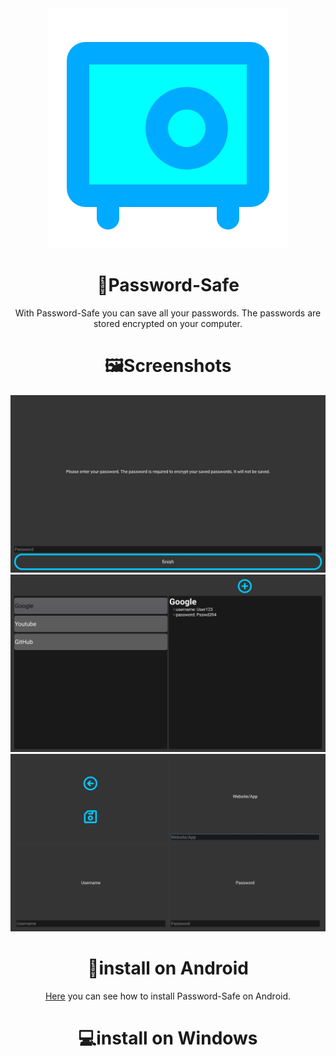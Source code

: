 <div align="center">
  <img src="https://raw.githubusercontent.com/oxoovo/Password-Safe/main/icons/logo.svg" alt="icon"/>

<h1>🔐Password-Safe</h1>

With Password-Safe you can save all your passwords. The passwords are stored encrypted on your computer.

<h1>🖼Screenshots</h1>

<img src="https://raw.githubusercontent.com/oxoovo/Password-Safe/main/screenshots/Screenshot1.jpg">
<img src="https://raw.githubusercontent.com/oxoovo/Password-Safe/main/screenshots/Screenshot2.jpg">
<img src="https://raw.githubusercontent.com/oxoovo/Password-Safe/main/screenshots/Screenshot3.jpg">

<h1>📱install on Android</h1>

<a href="https://github.com/oxoovo/Password-Safe/wiki/Install-on-Android">Here</a> you can see how to install Password-Safe on Android.

<h1>💻install on Windows</h1>

```

```

</div>
